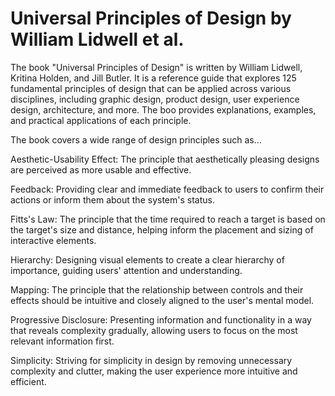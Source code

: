 # Universal Principles of Design by William Lidwell et al.

The book "Universal Principles of Design" is written by William Lidwell, Kritina Holden, and Jill Butler. It is a reference guide that explores 125 fundamental principles of design that can be applied across various disciplines, including graphic design, product design, user experience design, architecture, and more. The boo provides explanations, examples, and practical applications of each principle.

The book covers a wide range of design principles such as…

Aesthetic-Usability Effect: The principle that aesthetically pleasing designs are perceived as more usable and effective.

Feedback: Providing clear and immediate feedback to users to confirm their actions or inform them about the system's status.

Fitts's Law: The principle that the time required to reach a target is based on the target's size and distance, helping inform the placement and sizing of interactive elements.

Hierarchy: Designing visual elements to create a clear hierarchy of importance, guiding users' attention and understanding.

Mapping: The principle that the relationship between controls and their effects should be intuitive and closely aligned to the user's mental model.

Progressive Disclosure: Presenting information and functionality in a way that reveals complexity gradually, allowing users to focus on the most relevant information first.

Simplicity: Striving for simplicity in design by removing unnecessary complexity and clutter, making the user experience more intuitive and efficient.


